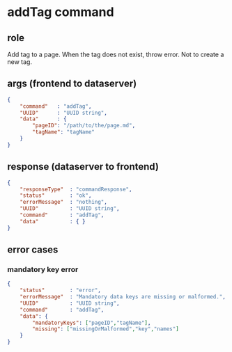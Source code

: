 # addTag command
## role
 Add tag to a page. When the tag does not exist, throw error. Not to create a new tag.

## args (frontend to dataserver)
```json
{
    "command"   : "addTag",
    "UUID"      : "UUID string",
    "data"      : {
        "pageID": "/path/to/the/page.md",
        "tagName": "tagName"
    }
}
```

## response (dataserver to frontend)
```json
{
    "responseType"  : "commandResponse",
    "status"        : "ok",
    "errorMessage"  : "nothing",
    "UUID"          : "UUID string",
    "command"       : "addTag",
    "data"          : { }
}
```

## error cases
### mandatory key error
```json
{
    "status"        : "error",
    "errorMessage"  : "Mandatory data keys are missing or malformed.",
    "UUID"          : "UUID string",
    "command"       : "addTag",
    "data": {
        "mandatoryKeys": ["pageID","tagName"],
        "missing": ["missingOrMalformed","key","names"]
    }
}
```


